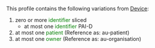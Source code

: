 This profile contains the following variations from [Device](http://hl7.org/fhir/STU3/Device):

1. zero or more <span style='color:green'> identifier </span>  sliced
   * at most one <span style='color:green'> identifier </span> PAI-D
1. at most one <span style='color:green'> patient </span>  (Reference as: au-patient)
1. at most one <span style='color:green'> owner </span>  (Reference as: au-organisation)